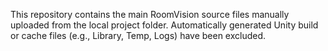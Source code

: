 This repository contains the main RoomVision source files manually uploaded from the local project folder. Automatically generated Unity build or cache files (e.g., Library, Temp, Logs) have been excluded.
